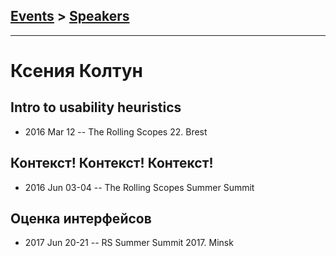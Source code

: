 ## [Events](../README.md) > [Speakers](../speakers.md)
---

# Ксения Колтун

## Intro to usability heuristics
- 2016 Mar 12 -- The Rolling Scopes 22. Brest    
## Контекст! Контекст! Контекст!
- 2016 Jun 03-04 -- The Rolling Scopes Summer Summit    
## Оценка интерфейсов
- 2017 Jun 20-21 -- RS Summer Summit 2017. Minsk    
